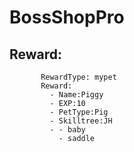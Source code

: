 # BossShopPro

## Reward:

```text
       RewardType: mypet
       Reward:
         - Name:Piggy
         - EXP:10
         - PetType:Pig
         - Skilltree:JH
         - - baby
           - saddle
```

